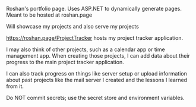 Roshan's portfolio page. Uses ASP.NET to dynamically generate pages. Meant to be hosted at roshan.page

Will showcase my projects and also serve my projects

https://roshan.page/ProjectTracker hosts my project tracker application.

I may also think of other projects, such as a calendar app or time management app. When creating those projects, I can add data about their progress to the main project tracker application.

I can also track progress on things like server setup or upload information about past projects like the mail server I created and the lessons I learned from it.

Do NOT commit secrets; use the secret store and environment variables.
